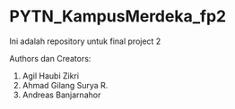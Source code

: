 # PYTN_KampusMerdeka_fp2
Ini adalah repository untuk final project 2

Authors dan Creators:

1. Agil Haubi Zikri
2. Ahmad Gilang Surya R.
3. Andreas Banjarnahor

